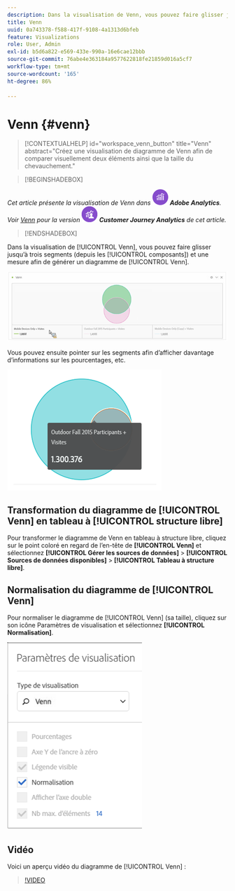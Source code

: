 ```yaml
---
description: Dans la visualisation de Venn, vous pouvez faire glisser jusqu’à trois segments (depuis les composants) et une mesure afin de générer un diagramme de Venn.
title: Venn
uuid: 0a743378-f588-417f-9108-4a1313d6bfeb
feature: Visualizations
role: User, Admin
exl-id: b5d6a822-e569-433e-990a-16e6cae12bbb
source-git-commit: 76abe4e363184a9577622818fe21859d016a5cf7
workflow-type: tm+mt
source-wordcount: '165'
ht-degree: 86%

---
```


# Venn {#venn}

<!-- markdownlint-disable MD034 -->

>[!CONTEXTUALHELP]
>id="workspace_venn_button"
>title="Venn"
>abstract="Créez une visualisation de diagramme de Venn afin de comparer visuellement deux éléments ainsi que la taille du chevauchement."

<!-- markdownlint-enable MD034 -->


>[!BEGINSHADEBOX]

_Cet article présente la visualisation de Venn dans_ ![AdobeAnalytics](/help/assets/icons/AdobeAnalytics.svg) _**Adobe Analytics**._<br/>_Voir [Venn](https://experienceleague.adobe.com/en/docs/analytics-platform/using/cja-workspace/visualizations/venn) pour la version_ ![CustomerJourneyAnalytics](/help/assets/icons/CustomerJourneyAnalytics.svg) _**Customer Journey Analytics** de cet article._

>[!ENDSHADEBOX]

Dans la visualisation de [!UICONTROL Venn], vous pouvez faire glisser jusqu’à trois segments (depuis les [!UICONTROL composants]) et une mesure afin de générer un diagramme de [!UICONTROL Venn].

![](assets/venn.png)

Vous pouvez ensuite pointer sur les segments afin d’afficher davantage d’informations sur les pourcentages, etc.

![](assets/venn_hover.png)

## Transformation du diagramme de [!UICONTROL Venn] en tableau à [!UICONTROL structure libre]

Pour transformer le diagramme de Venn en tableau à structure libre, cliquez sur le point coloré en regard de l’en-tête de **[!UICONTROL Venn]** et sélectionnez **[!UICONTROL Gérer les sources de données]** > **[!UICONTROL Sources de données disponibles]** > **[!UICONTROL Tableau à structure libre]**.

## Normalisation du diagramme de [!UICONTROL Venn]

Pour normaliser le diagramme de [!UICONTROL Venn] (sa taille), cliquez sur son icône Paramètres de visualisation et sélectionnez **[!UICONTROL Normalisation]**.

![](assets/normalization.png)

## Vidéo

Voici un aperçu vidéo du diagramme de [!UICONTROL Venn] :

>[!VIDEO](https://video.tv.adobe.com/v/335798/?quality=12)
